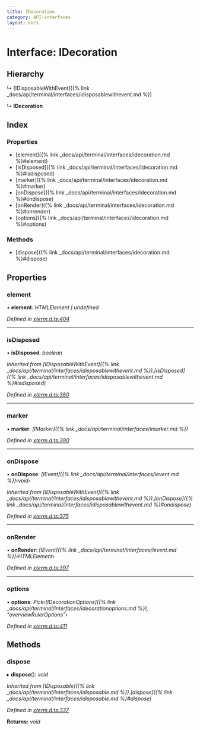 ```yaml
---
title: IDecoration
category: API-interfaces
layout: docs
---
```



# Interface: IDecoration

## Hierarchy

  ↳ [IDisposableWithEvent]({% link _docs/api/terminal/interfaces/idisposablewithevent.md %})

  ↳ **IDecoration**

## Index

### Properties

* [element]({% link _docs/api/terminal/interfaces/idecoration.md %}#element)
* [isDisposed]({% link _docs/api/terminal/interfaces/idecoration.md %}#isdisposed)
* [marker]({% link _docs/api/terminal/interfaces/idecoration.md %}#marker)
* [onDispose]({% link _docs/api/terminal/interfaces/idecoration.md %}#ondispose)
* [onRender]({% link _docs/api/terminal/interfaces/idecoration.md %}#onrender)
* [options]({% link _docs/api/terminal/interfaces/idecoration.md %}#options)

### Methods

* [dispose]({% link _docs/api/terminal/interfaces/idecoration.md %}#dispose)

## Properties

###  element

• **element**: *HTMLElement | undefined*

*Defined in [xterm.d.ts:404](https://github.com/xtermjs/xterm.js/blob/5.1.0/typings/xterm.d.ts#L404)*

___

###  isDisposed

• **isDisposed**: *boolean*

*Inherited from [IDisposableWithEvent]({% link _docs/api/terminal/interfaces/idisposablewithevent.md %}).[isDisposed]({% link _docs/api/terminal/interfaces/idisposablewithevent.md %}#isdisposed)*

*Defined in [xterm.d.ts:380](https://github.com/xtermjs/xterm.js/blob/5.1.0/typings/xterm.d.ts#L380)*

___

###  marker

• **marker**: *[IMarker]({% link _docs/api/terminal/interfaces/imarker.md %})*

*Defined in [xterm.d.ts:390](https://github.com/xtermjs/xterm.js/blob/5.1.0/typings/xterm.d.ts#L390)*

___

###  onDispose

• **onDispose**: *[IEvent]({% link _docs/api/terminal/interfaces/ievent.md %})‹void›*

*Inherited from [IDisposableWithEvent]({% link _docs/api/terminal/interfaces/idisposablewithevent.md %}).[onDispose]({% link _docs/api/terminal/interfaces/idisposablewithevent.md %}#ondispose)*

*Defined in [xterm.d.ts:375](https://github.com/xtermjs/xterm.js/blob/5.1.0/typings/xterm.d.ts#L375)*

___

###  onRender

• **onRender**: *[IEvent]({% link _docs/api/terminal/interfaces/ievent.md %})‹HTMLElement›*

*Defined in [xterm.d.ts:397](https://github.com/xtermjs/xterm.js/blob/5.1.0/typings/xterm.d.ts#L397)*

___

###  options

• **options**: *Pick‹[IDecorationOptions]({% link _docs/api/terminal/interfaces/idecorationoptions.md %}), "overviewRulerOptions"›*

*Defined in [xterm.d.ts:411](https://github.com/xtermjs/xterm.js/blob/5.1.0/typings/xterm.d.ts#L411)*

## Methods

###  dispose

▸ **dispose**(): *void*

*Inherited from [IDisposable]({% link _docs/api/terminal/interfaces/idisposable.md %}).[dispose]({% link _docs/api/terminal/interfaces/idisposable.md %}#dispose)*

*Defined in [xterm.d.ts:337](https://github.com/xtermjs/xterm.js/blob/5.1.0/typings/xterm.d.ts#L337)*

**Returns:** *void*
